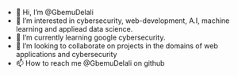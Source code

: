 - 👋 Hi, I’m @GbemuDelali
- 👀 I’m interested in cybersecurity, web-development, A.I, machine learning and appliead data science.
- 🌱 I’m currently learning google cybersecurity.
- 💞️ I’m looking to collaborate on projects in the domains of web applications and cybersecurity
- 📫 How to reach me @GbemuDelali on github

<!---
GbemuDelali/GbemuDelali is a ✨ special ✨ repository because its `README.md` (this file) appears on your GitHub profile.
You can click the Preview link to take a look at your changes.
--->
